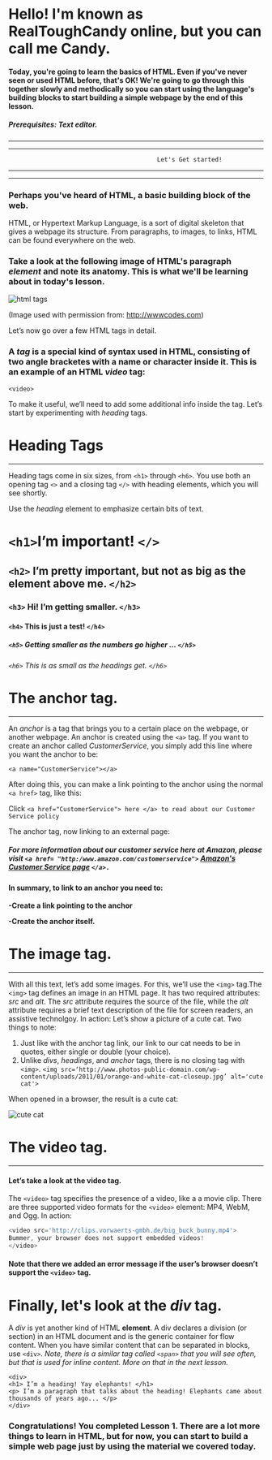 # Hello! I'm known as RealToughCandy online, but you can call me Candy. 

#### Today, you're going to learn the basics of HTML. Even if you've never seen or used HTML before, that's OK! We're going to go through this together slowly and methodically so you can start using the language's building blocks to start building a simple webpage by the end of this lesson. 

##### Prerequisites: Text editor.
---
---
                                             Let's Get started!
----
---

### Perhaps you've heard of HTML, a basic building block of the web. 
HTML, or Hypertext Markup Language, is a sort of digital skeleton that gives a webpage its structure. From paragraphs, to images, to links, HTML can be found everywhere on the web. 

### Take a look at the following image of HTML's paragraph _element_ and note its anatomy. This is what we'll be learning about in today's lesson.


![html tags](http://wwwcodes.com/HTML-Tutorial/lab-images/hb3.png)

(Image used with permission from: http://wwwcodes.com)

Let’s now go over a few HTML tags in detail. 
### A _tag_ is a special kind of syntax used in HTML, consisting of two angle bracketes with a name or character inside it. This is an example of an HTML _video_ tag: 
```<video>```

To make it useful, we’ll need to add some additional info inside the tag. Let’s start by experimenting with _heading_ tags.

# Heading Tags
---
Heading tags come in six sizes, from ```<h1>``` through ```<h6>```. You use both an opening tag ```<>``` and a closing tag ```</>``` with heading elements, which you will see shortly.  

Use the _heading_ element to emphasize certain bits of text. 

# ```<h1>```I’m important! ```</> ```

## ```<h2>``` I’m pretty important, but not as big as the element above me. ```</h2>```

### ```<h3>``` Hi! I’m getting smaller. ```</h3>```

#### ```<h4>``` This is just a test! ```</h4>```

##### ```<h5>``` Getting smaller as the numbers go higher … ```</h5>```

###### ```<h6>``` This is as small as the headings get. ```</h6>```



# The anchor tag. 
---
An _anchor_ is a tag that brings you to a certain place on the webpage, or another webpage.
An anchor is created using the ```<a>``` tag. 
If you want to create an anchor called _CustomerService_, you simply add this line where you want the anchor to be:

```<a name="CustomerService"></a>``` 


After doing this, you can make a link pointing to the anchor using the normal ```<a href>``` tag, like this:

Click ```<a href="CustomerService"> here </a> to read about our Customer Service policy``` 

The anchor tag, now linking to an external page: 
##### For more information about our customer service here at Amazon, please visit ```<a href= "http:/www.amazon.com/customerservice">``` [Amazon's Customer Service page](http://www.amazon.com/customerservice) ```</a>. ```

#### In summary, to link to an anchor you need to: 
**-Create a link pointing to the anchor**

**-Create the anchor itself.**




# The image tag. 
---
With all this text, let’s add some images. For this, we’ll use the ```<img>``` tag.The ```<img>``` tag defines an image in an HTML page. It has two required attributes: _src_ and _alt_. The _src_ attribute requires the source of the file, while the _alt_ attribute requires a brief text description of the file for screen readers, an assistive technolgoy. 
In action: 
Let’s show a picture of a cute cat. Two things to note: 
 1. Just like with the anchor tag link, our link to our cat needs to be in quotes, either single or double (your choice). 
 2. Unlike _divs_, _headings_, and _anchor_ tags, there is no closing tag with ```<img>```. 
 ```<img src=‘http://www.photos-public-domain.com/wp-content/uploads/2011/01/orange-and-white-cat-closeup.jpg’ alt='cute cat'>```

When opened in a browser, the result is a cute cat: 

![cute cat](http://absfreepic.com/absolutely_free_photos/small_photos/cute-yellow-cat-4272x2848_43158.jpg)




# The video tag. 
---

#### Let’s take a look at the video tag. 

The ```<video>``` tag specifies the presence of a video, like a a movie clip.
There are three supported video formats for the ```<video>``` element: MP4, WebM, and Ogg. 
In action: 
 
 ```javascript 
 <video src='http://clips.vorwaerts-gmbh.de/big_buck_bunny.mp4'> 
 Bummer, your browser does not support embedded videos!
 </video>
 ```
#### Note that there we added an error message if the user’s browser doesn’t support the ```<video>``` tag. 

# Finally, let's look at the _div_ tag. 

 A _div_ is yet another kind of HTML **element**. A div declares a division (or section) in an HTML document and is the generic container for flow content. When you have similar content that can be separated in blocks, use ```<div>```. _Note, there is a similar tag called ```<span>``` that you will see often, but that is used for inline content. More on that in the next lesson._
```
<div>
<h1> I’m a heading! Yay elephants! </h1>
<p> I’m a paragraph that talks about the heading! Elephants came about thousands of years ago... </p>
</div>
```
  
### Congratulations! You completed Lesson 1. There are a lot more things to learn in HTML, but for now, you can start to build a simple web page just by using the material we covered today. 
